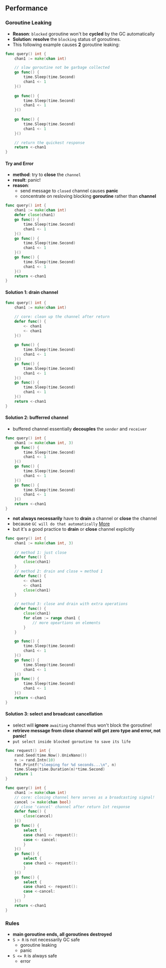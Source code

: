 ## Performance
### Goroutine Leaking
- **Reason**: `blocked` goroutine won't be **cycled** by the GC automatically
- **Solution**: **resolve** the `blocking` status of goroutines.
- This following example causes **2** goroutine leaking:
<!-- TODO: how channel is cycled in golang? -->
```go
func query() int {
    chan1 := make(chan int)

    // slow goroutine not be garbage collected
	go func() {
		time.Sleep(time.Second)
		chan1 <- 1
    }()
    
	go func() {
		time.Sleep(time.Second)
		chan1 <- 1
    }()
    
	go func() {
		time.Sleep(time.Second)
		chan1 <- 1
    }()

    // return the quickest response
	return <-chan1
}
```
#### Try and Error
- **method**: try to **close** the `channel`
- **result**: panic!
- **reason**: 
  - send message to `closed` channel causes **panic**
  - concentrate on resloving blocking **goroutine** rather than **channel**
```go
func query() int {
	chan1 := make(chan int)
	defer close(chan1)
	go func() {
		time.Sleep(time.Second)
		chan1 <- 1
	}()
	go func() {
		time.Sleep(time.Second)
		chan1 <- 1
	}()
	go func() {
		time.Sleep(time.Second)
		chan1 <- 1
	}()
	return <-chan1
}
```

#### Solution 1: drain channel
```go
func query() int {
    chan1 := make(chan int)

    // core: clean up the channel after return
	defer func() {
		<- chan1
		<- chan1
    }()
    
	go func() {
		time.Sleep(time.Second)
		chan1 <- 1
	}()
	go func() {
		time.Sleep(time.Second)
		chan1 <- 1
	}()
	go func() {
		time.Sleep(time.Second)
		chan1 <- 1
	}()
	return <-chan1
}
```

#### Solution 2: bufferred channel
- buffered channel essentially **decouples** the `sender` and `receiver` 
```go
func query() int {
	chan1 := make(chan int, 3)
	go func() {
		time.Sleep(time.Second)
		chan1 <- 1
	}()
	go func() {
		time.Sleep(time.Second)
		chan1 <- 1
	}()
	go func() {
		time.Sleep(time.Second)
		chan1 <- 1
	}()
	return <-chan1
}
```
- **not always necessarily** have to **drain** a channel or **close** the channel 
- because `GC will do that automatically` [More](https://stackoverflow.com/questions/8593645/is-it-ok-to-leave-a-channel-open)
- but it's a good practice to **drain** or **close** channel explicitly
```go
func query() int {
    chan1 := make(chan int, 3)
    
    // method 1: just close
    defer func() {
        close(chan1)
    }
    // method 2: drain and close ≈ method 1
    defer func() {
        <- chan1
        <- chan1
        close(chan1)
    }

    // method 3: close and drain with extra operations
    defer func() {
        close(chan1)
        for elem := range chan1 {
            // more opeartions on elements
        }
    }

	go func() {
		time.Sleep(time.Second)
		chan1 <- 1
	}()
	go func() {
		time.Sleep(time.Second)
		chan1 <- 1
	}()
	go func() {
		time.Sleep(time.Second)
		chan1 <- 1
	}()
	return <-chan1
}
```
#### Solution 3: select and broadcast cancellation
- select will **ignore** `awaiting` channel thus won't block the goroutine!
- **retrieve message from close channel will get zero type and error, not panic!**
- `put select inside blocked goroutine to save its life`
```go
func request() int {
	rand.Seed(time.Now().UnixNano())
	n := rand.Intn(10)
	fmt.Printf("sleeping for %d seconds...\n", n)
	time.Sleep(time.Duration(n)*time.Second)
	return 1
}

func query() int {
    chan1 := make(chan int)
    // core: closing channel here serves as a broadcasting signal!
    cancel := make(chan bool)
    // close 'cancel' channel after return 1st response
	defer func() {
		close(cancel)
	}()
	go func() {
		select {
		case chan1 <- request():
		case <- cancel:
		}
	}()
	go func() {
		select {
		case chan1 <- request():
		}
	}()
	go func() {
		select {
		case chan1 <- request():
		case <-cancel:
		}
	}()
	return <-chan1
}
```

### Rules
- **main goroutine ends, all goroutines destroyed**
- `S > R` is not necessarily GC safe
  - goroutine leaking
  - panic
- `S <= R` is always safe
  - error 
